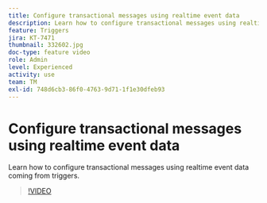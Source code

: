 ```yaml
---
title: Configure transactional messages using realtime event data
description: Learn how to configure transactional messages using realtime event data coming from triggers.
feature: Triggers
jira: KT-7471
thumbnail: 332602.jpg
doc-type: feature video
role: Admin
level: Experienced
activity: use
team: TM
exl-id: 748d6cb3-86f0-4763-9d71-1f1e30dfeb93
---
```

# Configure transactional messages using realtime event data

Learn how to configure transactional messages using realtime event data coming from triggers.

>[!VIDEO](https://video.tv.adobe.com/v/332602?quality=12&learn=on)
